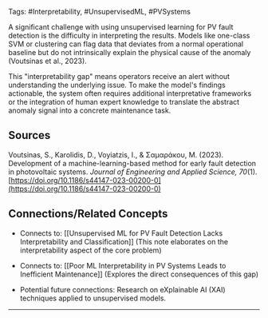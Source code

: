 Tags: #Interpretability, #UnsupervisedML, #PVSystems

A significant challenge with using unsupervised learning for PV fault detection is the difficulty in interpreting the results. 
Models like one-class SVM or clustering can flag data that deviates from a normal operational baseline but do not intrinsically explain the physical cause of the anomaly (Voutsinas et al., 2023).

This "interpretability gap" means operators receive an alert without understanding the underlying issue. 
To make the model's findings actionable, the system often requires additional interpretative frameworks or the integration of human expert knowledge to translate the abstract anomaly signal into a concrete maintenance task.

## Sources

Voutsinas, S., Karolidis, D., Voyiatzis, I., & Σαμαράκου, Μ. (2023). Development of a machine-learning-based method for early fault detection in photovoltaic systems. _Journal of Engineering and Applied Science, 70_(1). [https://doi.org/10.1186/s44147-023-00200-0](https://doi.org/10.1186/s44147-023-00200-0)

## Connections/Related Concepts

- Connects to: [[Unsupervised ML for PV Fault Detection Lacks Interpretability and Classification]] (This note elaborates on the interpretability aspect of the core problem)
    
- Connects to: [[Poor ML Interpretability in PV Systems Leads to Inefficient Maintenance]] (Explores the direct consequences of this gap)
    
- Potential future connections: Research on eXplainable AI (XAI) techniques applied to unsupervised models.
    

---